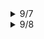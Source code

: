 <details markdown="1">
<summary>9/7</summary>

## Team  _'Lamborghini'_ made it!_

First, Assemble our piracer with wiki guide.

<img src="https://user-images.githubusercontent.com/81483791/188978196-0c487b01-6736-46ed-85b9-2523e3f3639a.png"  width="800" height="600"/>

Second, Install Raspberry pi imager to program in to the SD card.

Insert SD card in the laptop, and execute Raspberry pi imager.
   
<img src="https://user-images.githubusercontent.com/81483791/188979960-53b5cfd6-bd87-42ee-a382-2fe20cc5a659.png"  width="400" height="300"/>
- Choose operating system.
<img src="https://user-images.githubusercontent.com/81483791/188980652-91443fb2-d10d-45b6-9a14-1ca0fe84e210.png"  width="400" height="300"/>
- Choose storage (our SD card)
<img src="https://user-images.githubusercontent.com/81483791/188980909-5347dffc-f018-4355-adef-6498aea1b3d0.png"  width="400" height="300"/>
- Choose advanced options to use SSH, Wifi
<img src="https://user-images.githubusercontent.com/81483791/188980846-23f2c5a4-dada-4551-a28d-3f662efbe534.png"  width="400" height="300"/>

(we can use VNC viewer to SSH)

- Set id, passward for using SSH
<img src="https://user-images.githubusercontent.com/81483791/188980846-23f2c5a4-dada-4551-a28d-3f662efbe534.png"  width="400" height="300"/>
- Connect Wifi
<img src="https://user-images.githubusercontent.com/81483791/188984127-fff097f3-f565-4592-a638-717c0cce14e0.png"  width="400" height="300"/>
- Choose Wireless LAN country : DE (Germany)
<img src="https://user-images.githubusercontent.com/81483791/188981256-8ebe1f13-6f3c-4c61-bbc0-2515abd12a57.png"  width="400" height="300"/>
- Write

Third, setup workspace with wiki guide.

Follow guide of Donkeycar.

1. Setup Raspberry pi

We have problem installing libraries for OpenCV 

We can’t install `libqtgui4 libqt4-test`

Because we got this error message.

**E: Package 'libqtgui4' has no installation candidate**

**E: Unable to locate package libqt4-test**

Also, we have problem installing tensorflow.

For this reason, We did install the other version. (tensorflow-1.9.0)

`pip3 install --upgrade [https://storage.googleapis.com/tensorflow/mac/cpu/tensorflow-1.9.0-py3-none-any.whl](https://storage.googleapis.com/tensorflow/mac/cpu/tensorflow-1.9.0-py3-none-any.whl)`

1. VNC viewer

If we want to use raspberry pi, we needed a moniter.

Each team can’t get one moniter so we connect VNC viewer.

- Download VNC viewer.
- Install putty

`sudo apt install putty`

`putty —version`
- Execute putty client.
<img src="https://user-images.githubusercontent.com/81483791/188981372-11d40a39-0d69-45a7-a3dd-e10887918754.png"  width="400" height="200"/>   
- Fill IP address & choose SSH.
<img src="https://user-images.githubusercontent.com/81483791/188981476-e44bca19-8750-4200-a799-ccce8a42eb4d.png"  width="400" height="300"/>
- Change fonts server:fixed → Ubuntu mono.
<img src="https://user-images.githubusercontent.com/81483791/188981617-56ff8db4-d28e-4f6d-96ef-1bae3741f3e8.png"  width="400" height="300"/>
- Login raspberry pi (we set id, passward for using SSH before).
<img src="https://user-images.githubusercontent.com/81483791/188982070-ff022595-18c6-4a7a-8090-12c4f5ec2d60.png"  width="400" height="300"/>
- Execute VNC viewer.

We got this error "The connection was refused by the host computer”

It can be solved VNC → Enable (for using VNC viewer).

1. WEB control

For WEB control to Donkeycar, we have to change interface options.

`sudo raspi-config`         

<img src="https://user-images.githubusercontent.com/81483791/188982658-c4d246f0-c232-4fcd-b4d5-585ee1f20e8a.png"  width="400" height="300"/>
<img src="https://user-images.githubusercontent.com/81483791/188982723-51f834f4-b2db-4736-a63a-034f4f7b6e4e.png"  width="400" height="300"/>
- Legacy Camera  → Enable
    
- SSH → Enable
   
- VNC → Enable (for using VNC viewer)
   

If you have picamera error, change Legacy Camera → enable .

But we also have other problem to using Donkeycar.    
`Traceback (most recent call last):
  File "/home/lambo/mycar/manage.py", line 717, in <module>
    drive(cfg, model_path=args['--model'], use_joystick=args['--js'],
  File "/home/lambo/mycar/manage.py", line 525, in drive
    steering_controller = PCA9685(cfg.STEERING_CHANNEL, cfg.PCA9685_I2C_ADDR, busnum=cfg.PCA9685_I2C_BUSNUM)
  File "/home/lambo/projects/donkeycar/donkeycar/parts/actuator.py", line 30, in __init__
    self.pwm = Adafruit_PCA9685.PCA9685(address=address)
  File "/home/lambo/env/lib/python3.9/site-packages/Adafruit_PCA9685/PCA9685.py", line 74, in __init__
    self._device = i2c.get_i2c_device(address, **kwargs)
  File "/home/lambo/env/lib/python3.9/site-packages/Adafruit_GPIO/I2C.py", line 63, in get_i2c_device
    busnum = get_default_bus()
  File "/home/lambo/env/lib/python3.9/site-packages/Adafruit_GPIO/I2C.py", line 55, in get_default_bus
    raise RuntimeError('Could not determine default I2C bus for platform.')
RuntimeError: Could not determine default I2C bus for platform.`    
For solve this problem, I tried next things.

- Change Adafruit_GPIO script.

one workaround is edit this file:

/usr/local/lib/python3.9/dist-packages/Adafruit_GPIO/Platform.py

Search:

elif match.group(1) == '**BCM2835**':

replace it with:

elif match.group(1) == '**BCM2711**':

- uninstall Adafruit_GPIO & re install Adafruit_GPIO

`sudo pip3 uninstall Adafruit-PureIO`
`sudo pip3 install Adafruit-PureIO`

But we can’t solve this problem.

And also we can't connect web control **https://our raspberry pi ip:8887**


--------------------------------------------------------------------------------------------------------------------------------------------------------------

2022.09.07

![1](https://user-images.githubusercontent.com/81306023/188978782-2fbd44d1-cc72-4eab-a2fb-841dd2d4e82b.png)
Like yesterday, Joypad was well connected with RB Pi, but It didn't work with servo or motor in Jetracer.

we assume that problem was not software, but hardware.
we reassembled the jet racer, but motor still doesn't work at all.

After that, we found code from rasberrypi / config.py
which is 
```
Joystick_mode = 'xbox'
```

I've follow the guidline in jetracer wiki again.
.
![4](https://user-images.githubusercontent.com/81306023/188978874-905d92ec-5740-4c68-bc5b-d38bc846f860.PNG)
.
![5](https://user-images.githubusercontent.com/81306023/188978888-7e889309-eaf2-4043-adce-6f3481513ff4.PNG)
Or, just use the xbox gamepad in the lobby, but there was no special things.

![3](https://user-images.githubusercontent.com/81306023/188978834-728736bd-f2f7-44d2-9051-1e8b0302b4fc.png)

After that, we found that Error about 'PCA9685' which there is no driver for 'servo' 

to solve, we codded below.

![2](https://user-images.githubusercontent.com/81306023/188978818-c4ed193f-ed97-48e4-8539-7bd4284d3abe.png)



</details>


<details markdown="1">
<summary>9/8</summary>

There were so many versions of Rasberry pi,
Today, we planned that rather than down-grade the version of RPI4, watch one more guideline, and install the proper software.
[DONKEY CAR]: <[https://docs.donkeycar.com/]>

```
donkey createcar --path ~/mycar
````

```
cd ~/mycar
nano myconfig.py
```

```
sudo usermod -aG i2c $USER
sudo reboot
```


```
sudo i2cdetect -r -y 1
```


```
sudo apt-get install -y i2c-tools
sudo i2cdetect -y 1
```
--------------------------------------------------------------------------------------------
every thing was going great to this project
but we have a lot of time spending to solve this problem

```
# result must do like this
     0  1  2  3  4  5  6  7  8  9  a  b  c  d  e  f
00:          -- -- -- -- -- -- -- -- -- -- -- -- --
10: -- -- -- -- -- -- -- -- -- -- -- -- -- -- -- --
20: -- -- -- -- -- -- -- -- -- -- -- -- -- -- -- --
30: -- -- -- -- -- -- -- -- -- -- -- -- -- -- -- --
40: 40 -- -- -- -- -- -- -- -- -- -- -- -- -- -- --
50: -- -- -- -- -- -- -- -- -- -- -- -- -- -- -- --
60: -- -- -- -- -- -- -- -- -- -- -- -- -- -- -- --
70: 70 -- -- -- -- -- -- --
```


```
# but our result was this
     0  1  2  3  4  5  6  7  8  9  a  b  c  d  e  f
00:          -- -- -- -- -- -- -- -- -- -- -- -- --
10: -- -- -- -- -- -- -- -- -- -- -- -- -- -- -- --
20: -- -- -- -- -- -- -- -- -- -- -- -- -- -- -- --
30: -- -- -- -- -- -- -- -- -- -- -- -- -- -- -- --
40: -- -- -- -- -- -- -- -- -- -- -- -- -- -- -- --
50: -- -- -- -- -- -- -- -- -- -- -- -- -- -- -- --
60: -- -- -- -- -- -- -- -- -- -- -- -- -- -- -- --
70: -- -- -- -- -- -- -- --
```

it means that our connection between servo and RPI doesn't match.


</details>
